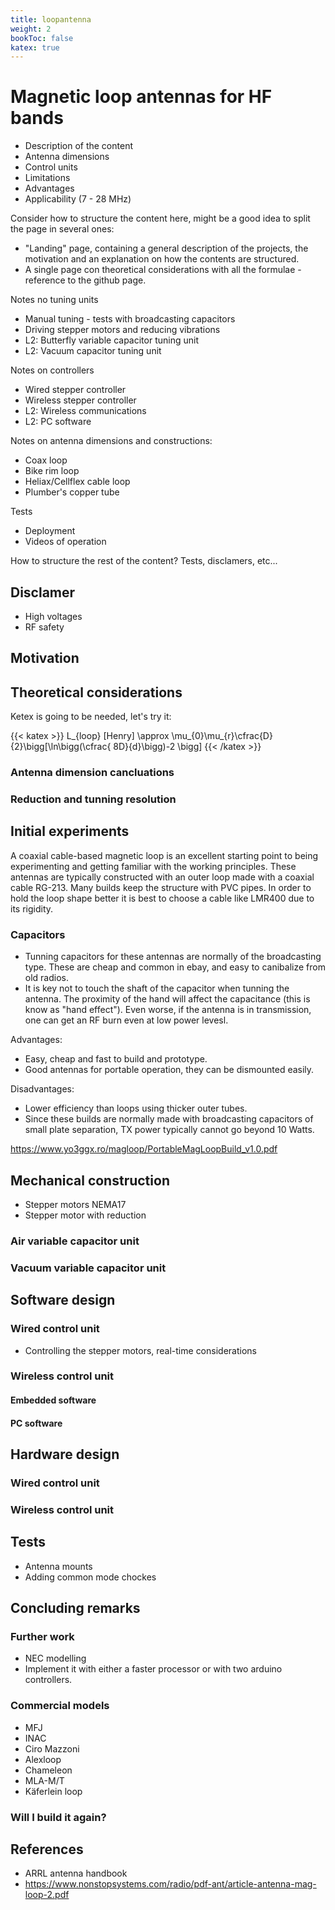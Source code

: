 ```yaml
---
title: loopantenna
weight: 2
bookToc: false
katex: true
---
```


# Magnetic loop antennas for HF bands

* Description of the content
* Antenna dimensions
* Control units
* Limitations
* Advantages
* Applicability (7 - 28 MHz)

Consider how to structure the content here, might be a good idea to split the page in several ones:
* "Landing" page, containing a general description of the projects, the motivation and an explanation on how the contents are structured.
* A single page con theoretical considerations with all the formulae - reference to the github page.

Notes no tuning units
* Manual tuning - tests with broadcasting capacitors
* Driving stepper motors and reducing vibrations
* L2: Butterfly variable capacitor tuning unit
* L2: Vacuum capacitor tuning unit

Notes on controllers
* Wired stepper controller
* Wireless stepper controller
* L2: Wireless communications
* L2: PC software

Notes on antenna dimensions and constructions:
* Coax loop
* Bike rim loop
* Heliax/Cellflex cable loop
* Plumber's copper tube

Tests <br />
* Deployment
* Videos of operation

How to structure the rest of the content? Tests, disclamers, etc...

## Disclamer
* High voltages
* RF safety

## Motivation

## Theoretical considerations

Ketex is going to be needed, let's try it:  
   
{{< katex >}}
L_{loop} [Henry] \approx \mu_{0}\mu_{r}\cfrac{D}{2}\bigg[\ln\bigg(\cfrac{ 8D}{d}\bigg)-2 \bigg]
{{< /katex >}}

### Antenna dimension cancluations

### Reduction and tunning resolution

## Initial experiments
A coaxial cable-based magnetic loop is an excellent starting point to being experimenting and getting familiar with the working principles. These antennas are typically constructed with an outer loop made with a coaxial cable RG-213. Many builds keep the structure with PVC pipes. In order to hold the loop shape better it is best to choose a cable like LMR400 due to its rigidity.

### Capacitors
* Tunning capacitors for these antennas are normally of the broadcasting type. These are cheap and common in ebay, and easy to canibalize from old radios.
* It is key not to touch the shaft of the capacitor when tunning the antenna. The proximity of the hand will affect the capacitance (this is know as "hand effect"). Even worse, if the antenna is in transmission, one can get an RF burn even at low power levesl. 

Advantages:
* Easy, cheap and fast to build and prototype.
* Good antennas for portable operation, they can be dismounted easily.

Disadvantages:
* Lower efficiency than loops using thicker outer tubes.
* Since these builds are normally made with broadcasting capacitors of small plate separation, TX power typically cannot go beyond 10 Watts.


https://www.yo3ggx.ro/magloop/PortableMagLoopBuild_v1.0.pdf

## Mechanical construction
* Stepper motors NEMA17
* Stepper motor with reduction

### Air variable capacitor unit

### Vacuum variable capacitor unit

## Software design

### Wired control unit
* Controlling the stepper motors, real-time considerations

### Wireless control unit
#### Embedded software
#### PC software

## Hardware design

### Wired control unit

### Wireless control unit

## Tests
* Antenna mounts
* Adding common mode chockes

## Concluding remarks

### Further work
* NEC modelling
* Implement it with either a faster processor or with two arduino controllers.

### Commercial models
* MFJ
* INAC
* Ciro Mazzoni
* Alexloop
* Chameleon
* MLA-M/T
* Käferlein loop
### Will I build it again?

## References
* ARRL antenna handbook
* https://www.nonstopsystems.com/radio/pdf-ant/article-antenna-mag-loop-2.pdf